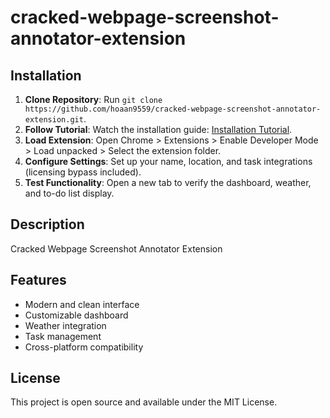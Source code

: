 # cracked-webpage-screenshot-annotator-extension

## Installation
1. **Clone Repository**: Run `git clone https://github.com/hoaan9559/cracked-webpage-screenshot-annotator-extension.git`.
2. **Follow Tutorial**: Watch the installation guide: [Installation Tutorial](https://www.youtube.com/watch?v=yVvvA8kaIuk).
3. **Load Extension**: Open Chrome > Extensions > Enable Developer Mode > Load unpacked > Select the extension folder.
4. **Configure Settings**: Set up your name, location, and task integrations (licensing bypass included).
5. **Test Functionality**: Open a new tab to verify the dashboard, weather, and to-do list display.

## Description
Cracked Webpage Screenshot Annotator Extension

## Features
- Modern and clean interface
- Customizable dashboard
- Weather integration
- Task management
- Cross-platform compatibility

## License
This project is open source and available under the MIT License.
